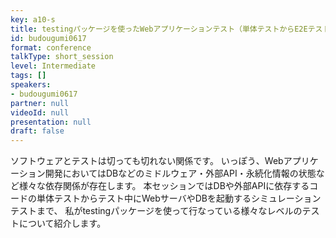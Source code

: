 ```yaml
---
key: a10-s
title: testingパッケージを使ったWebアプリケーションテスト（単体テストからE2Eテストまで）
id: budougumi0617
format: conference
talkType: short_session
level: Intermediate
tags: []
speakers:
- budougumi0617
partner: null
videoId: null
presentation: null
draft: false
---
```

ソフトウェアとテストは切っても切れない関係です。
いっぽう、Webアプリケーション開発においてはDBなどのミドルウェア・外部API・永続化情報の状態など様々な依存関係が存在します。
本セッションではDBや外部APIに依存するコードの単体テストからテスト中にWebサーバやDBを起動するシミュレーションテストまで、
私がtestingパッケージを使って行なっている様々なレベルのテストについて紹介します。
